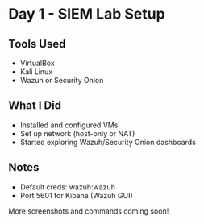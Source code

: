 # Day 1 - SIEM Lab Setup

## Tools Used
- VirtualBox
- Kali Linux
- Wazuh or Security Onion

## What I Did
- Installed and configured VMs
- Set up network (host-only or NAT)
- Started exploring Wazuh/Security Onion dashboards

## Notes
- Default creds: wazuh:wazuh
- Port 5601 for Kibana (Wazuh GUI)

More screenshots and commands coming soon!
